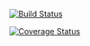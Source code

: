 [![Build Status](https://travis-ci.org/Jakousa/ohtu-viikko1.svg?branch=master)](https://travis-ci.org/Jakousa/ohtu-viikko1)

[![Coverage Status](https://coveralls.io/repos/github/Jakousa/ohtu-viikko1/badge.svg?branch=master)](https://coveralls.io/github/Jakousa/ohtu-viikko1?branch=master)

